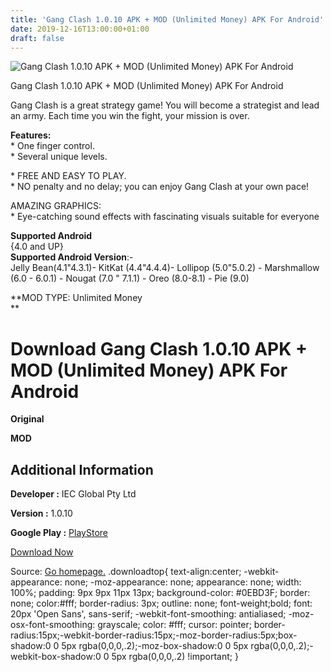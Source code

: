 ```yaml
---
title: 'Gang Clash 1.0.10 APK + MOD (Unlimited Money) APK For Android'
date: 2019-12-16T13:00:00+01:00
draft: false
---
```


![Gang Clash 1.0.10 APK + MOD (Unlimited Money) APK For Android](https://i2.wp.com/apkhome.net/wp-content/uploads/2019/12/Gang-Clash-1.0.10-APK-MOD-Unlimited-Money.png "Gang Clash 1.0.10 APK + MOD (Unlimited Money) APK For Android")

  

Gang Clash 1.0.10 APK + MOD (Unlimited Money) APK For Android

Gang Clash is a great strategy game! You will become a strategist and lead an army. Each time you win the fight, your mission is over.

**Features:**  
\* One finger control.  
\* Several unique levels.

\* FREE AND EASY TO PLAY.  
\* NO penalty and no delay; you can enjoy Gang Clash at your own pace!

AMAZING GRAPHICS:  
\* Eye-catching sound effects with fascinating visuals suitable for everyone

**Supported Android**  
{4.0 and UP}  
**Supported Android Version**:-  
Jelly Bean(4.1"4.3.1)- KitKat (4.4"4.4.4)- Lollipop (5.0"5.0.2) - Marshmallow (6.0 - 6.0.1) - Nougat (7.0 " 7.1.1) - Oreo (8.0-8.1) - Pie (9.0)

**MOD TYPE: Unlimited Money  
**

Download Gang Clash 1.0.10 APK + MOD (Unlimited Money) APK For Android
======================================================================

**Original**

**MOD**

Additional Information
----------------------

**Developer :** IEC Global Pty Ltd

**Version :** 1.0.10

**Google Play :** [PlayStore](https://play.google.com/store/apps/details?id=com.IEC.gang.clash)

  

[Download Now](https://store4app.co/post/gang-clash-1-0-10-apk-mod-unlimited-money-apk-for-android_1576492144)

  
Source: [Go homepage.](https://store4app.co/post/gang-clash-1-0-10-apk-mod-unlimited-money-apk-for-android_1576492144) .downloadtop{ text-align:center; -webkit-appearance: none; -moz-appearance: none; appearance: none; width: 100%; padding: 9px 9px 11px 13px; background-color: #0EBD3F; border: none; color:#fff; border-radius: 3px; outline: none; font-weight;bold; font: 20px 'Open Sans', sans-serif; -webkit-font-smoothing: antialiased; -moz-osx-font-smoothing: grayscale; color: #fff; cursor: pointer; border-radius:15px;-webkit-border-radius:15px;-moz-border-radius:5px;box-shadow:0 0 5px rgba(0,0,0,.2);-moz-box-shadow:0 0 5px rgba(0,0,0,.2);-webkit-box-shadow:0 0 5px rgba(0,0,0,.2) !important; }